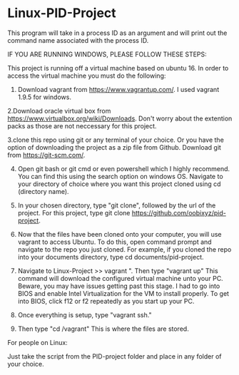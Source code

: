 # Linux-PID-Project


This program will take in a process ID as an argument
and will print out the command name associated with 
the process ID. 


IF YOU ARE RUNNING WINDOWS, PLEASE FOLLOW THESE STEPS:

This project is running off a virtual machine based on ubuntu 16. In order to access the virtual machine you must do the following:

1. Download vagrant from https://www.vagrantup.com/. I used vagrant 1.9.5 for windows.

2.Download oracle virtual box from https://www.virtualbox.org/wiki/Downloads. Don't worry about the extention packs as those are not neccessary for this project.

3.clone this repo using git or any terminal of your choice. Or you have the option of downloading the project as a zip file from Github. Download git from https://git-scm.com/. 

4. Open git bash or git cmd or even powershell which I highly recommend. You can find this using the search option on windows OS. Navigate to your directory of choice where you want this project cloned using cd (directory name).

5. In your chosen directory, type "git clone", followed by the url of the project. For this project, type git clone https://github.com/oobixyz/pid-project.

6. Now that the files have been cloned onto your computer, you will use vagrant to access Ubuntu. To do this, open command prompt and navigate to the repo you just cloned. For example, if you cloned the repo into your documents directory, type cd documents/pid-project.

7. Navigate to Linux-Project >> vagrant ". Then type "vagrant up" This command will download the configured virtual machine unto your PC. Beware, you may have issues getting past this stage. I had to go into BIOS and enable Intel Virtualization for the VM to install properly. To get into BIOS, click f12 or f2 repeatedly as you start up your PC.

8. Once everything is setup, type "vagrant ssh."

9. Then type "cd /vagrant" This is where the files are stored. 



For people on Linux:

Just take the script from the PID-project folder and place in any folder of your choice.